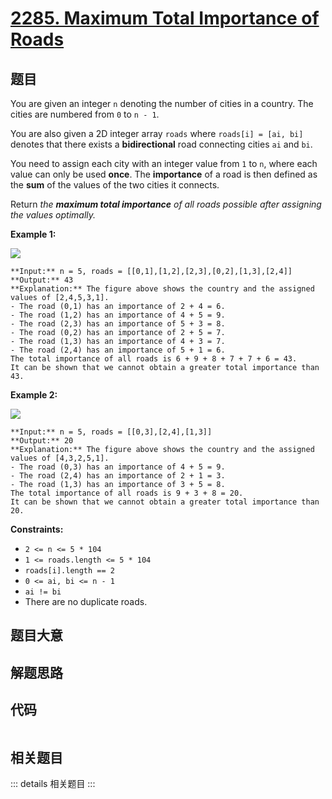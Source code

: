 # [2285. Maximum Total Importance of Roads](https://leetcode.com/problems/maximum-total-importance-of-roads)

## 题目

You are given an integer `n` denoting the number of cities in a country. The
cities are numbered from `0` to `n - 1`.

You are also given a 2D integer array `roads` where `roads[i] = [ai, bi]`
denotes that there exists a **bidirectional** road connecting cities `ai` and
`bi`.

You need to assign each city with an integer value from `1` to `n`, where each
value can only be used **once**. The **importance** of a road is then defined
as the **sum** of the values of the two cities it connects.

Return _the **maximum total importance** of all roads possible after assigning
the values optimally._



**Example 1:**

![](https://assets.leetcode.com/uploads/2022/04/07/ex1drawio.png)

    
    
    **Input:** n = 5, roads = [[0,1],[1,2],[2,3],[0,2],[1,3],[2,4]]
    **Output:** 43
    **Explanation:** The figure above shows the country and the assigned values of [2,4,5,3,1].
    - The road (0,1) has an importance of 2 + 4 = 6.
    - The road (1,2) has an importance of 4 + 5 = 9.
    - The road (2,3) has an importance of 5 + 3 = 8.
    - The road (0,2) has an importance of 2 + 5 = 7.
    - The road (1,3) has an importance of 4 + 3 = 7.
    - The road (2,4) has an importance of 5 + 1 = 6.
    The total importance of all roads is 6 + 9 + 8 + 7 + 7 + 6 = 43.
    It can be shown that we cannot obtain a greater total importance than 43.
    

**Example 2:**

![](https://assets.leetcode.com/uploads/2022/04/07/ex2drawio.png)

    
    
    **Input:** n = 5, roads = [[0,3],[2,4],[1,3]]
    **Output:** 20
    **Explanation:** The figure above shows the country and the assigned values of [4,3,2,5,1].
    - The road (0,3) has an importance of 4 + 5 = 9.
    - The road (2,4) has an importance of 2 + 1 = 3.
    - The road (1,3) has an importance of 3 + 5 = 8.
    The total importance of all roads is 9 + 3 + 8 = 20.
    It can be shown that we cannot obtain a greater total importance than 20.
    



**Constraints:**

  * `2 <= n <= 5 * 104`
  * `1 <= roads.length <= 5 * 104`
  * `roads[i].length == 2`
  * `0 <= ai, bi <= n - 1`
  * `ai != bi`
  * There are no duplicate roads.


## 题目大意

## 解题思路

## 代码

```javascript

```

## 相关题目

::: details 相关题目
:::
